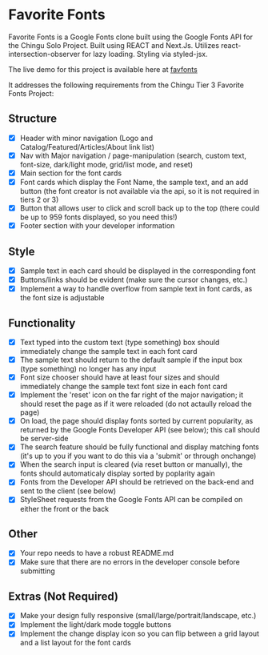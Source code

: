 # Favorite Fonts

Favorite Fonts is a Google Fonts clone built using the Google Fonts API for the Chingu Solo Project. 
Built using REACT and Next.Js.
Utilizes react-intersection-observer for lazy loading.
Styling via styled-jsx.

The live demo for this project is available here at [favfonts](https://favfonts.now.sh/)

It addresses the following requirements from the Chingu Tier 3 Favorite Fonts Project: 

## Structure

- [x] Header with minor navigation (Logo and Catalog/Featured/Articles/About link list)
- [x] Nav with Major navigation / page-manipulation (search, custom text, font-size, dark/light mode, grid/list mode, and reset)
- [x] Main section for the font cards
- [x] Font cards which display the Font Name, the sample text, and an add button (the font creator is not available via the api, so it is not required in tiers 2 or 3)
- [x] Button that allows user to click and scroll back up to the top (there could be up to 959 fonts displayed, so you need this!)
- [x] Footer section with your developer information

## Style

- [x] Sample text in each card should be displayed in the corresponding font
- [x] Buttons/links should be evident (make sure the cursor changes, etc.)
- [x] Implement a way to handle overflow from sample text in font cards, as the font size is adjustable

## Functionality

- [x] Text typed into the custom text (type something) box should immediately change the sample text in each font card
- [x] The sample text should return to the default sample if the input box (type something) no longer has any input
- [x] Font size chooser should have at least four sizes and should immediately change the sample text font size in each font card
- [x] Implement the 'reset' icon on the far right of the major navigation; it should reset the page as if it were reloaded (do not actaully reload the page)
- [x] On load, the page should display fonts sorted by current popularity, as returned by the Google Fonts Developer API (see below); this call should be server-side
- [x] The search feature should be fully functional and display matching fonts (it's up to you if you want to do this via a 'submit' or through onchange)
- [x] When the search input is cleared (via reset button or manually), the fonts should automaticaly display sorted by poplarity again
- [x] Fonts from the Developer API should be retrieved on the back-end and sent to the client (see below)
- [x] StyleSheet requests from the Google Fonts API can be compiled on either the front or the back

## Other

- [x] Your repo needs to have a robust README.md
- [x] Make sure that there are no errors in the developer console before submitting

## Extras (Not Required)

- [x] Make your design fully responsive (small/large/portrait/landscape, etc.)
- [x] Implement the light/dark mode toggle buttons
- [x] Implement the change display icon so you can flip between a grid layout and a list layout for the font cards
